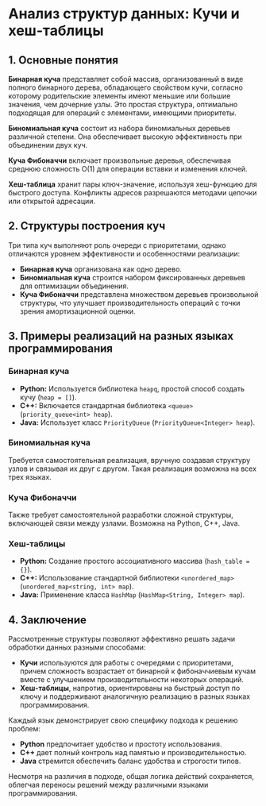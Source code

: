 # Анализ структур данных: Кучи и хеш-таблицы

## 1. Основные понятия

**Бинарная куча** представляет собой массив, организованный в виде полного бинарного дерева, обладающего свойством кучи, согласно которому родительские элементы имеют меньшие или большие значения, чем дочерние узлы. Это простая структура, оптимально подходящая для операций с элементами, имеющими приоритеты.

**Биномиальная куча** состоит из набора биномиальных деревьев различной степени. Она обеспечивает высокую эффективность при объединении двух куч.

**Куча Фибоначчи** включает произвольные деревья, обеспечивая среднюю сложность O(1) для операции вставки и изменения ключей.

**Хеш-таблица** хранит пары ключ-значение, используя хеш-функцию для быстрого доступа. Конфликты адресов разрешаются методами цепочки или открытой адресации.

## 2. Структуры построения куч

Три типа куч выполняют роль очереди с приоритетами, однако отличаются уровнем эффективности и особенностями реализации:

- **Бинарная куча** организована как одно дерево.
- **Биномиальная куча** строится набором фиксированных деревьев для оптимизации объединения.
- **Куча Фибоначчи** представлена множеством деревьев произвольной структуры, что улучшает производительность операций с точки зрения амортизационной оценки.

## 3. Примеры реализаций на разных языках программирования

### Бинарная куча

- **Python:** Используется библиотека `heapq`, простой способ создать кучу (`heap = []`).
- **C++:** Включается стандартная библиотека `<queue>` (`priority_queue<int> heap`).
- **Java:** Использует класс `PriorityQueue` (`PriorityQueue<Integer> heap`).

### Биномиальная куча
Требуется самостоятельная реализация, вручную создавая структуру узлов и связывая их друг с другом. Такая реализация возможна на всех трех языках.

### Куча Фибоначчи
Также требует самостоятельной разработки сложной структуры, включающей связи между узлами. Возможна на Python, C++, Java.

### Хеш-таблицы

- **Python:** Создание простого ассоциативного массива (`hash_table = {}`).
- **C++:** Использование стандартной библиотеки `<unordered_map>` (`unordered_map<string, int> map`).
- **Java:** Применение класса `HashMap` (`HashMap<String, Integer> map`).

## 4. Заключение

Рассмотренные структуры позволяют эффективно решать задачи обработки данных разными способами:

- **Кучи** используются для работы с очередями с приоритетами, причем сложность возрастает от бинарной к фибоначчиевым кучам вместе с улучшением производительности некоторых операций.
- **Хеш-таблицы**, напротив, ориентированы на быстрый доступ по ключу и поддерживают аналогичную реализацию в разных языках программирования.

Каждый язык демонстрирует свою специфику подхода к решению проблем:

- **Python** предпочитает удобство и простоту использования.
- **C++** дает полный контроль над памятью и производительностью.
- **Java** стремится обеспечить баланс удобства и строгости типов.

Несмотря на различия в подходе, общая логика действий сохраняется, облегчая переносы решений между различными языками программирования.